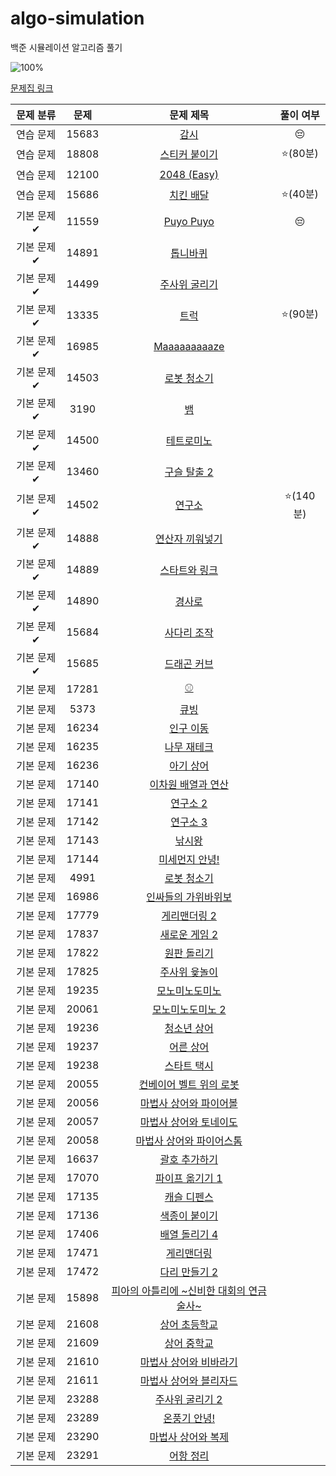 # algo-simulation
백준 시뮬레이션 알고리즘 풀기


![100%](https://progress-bar.dev/4/?scale=60&title=progress&width=250&color=babaca&suffix=/60)

[문제집 링크](https://www.acmicpc.net/workbook/view/7316)

| 문제 분류 | 문제 | 문제 제목 | 풀이 여부 |
| :--: | :--: | :--: | :--: |
| 연습 문제 | 15683 | [감시](https://www.acmicpc.net/problem/15683) | 😔 |
| 연습 문제 | 18808 | [스티커 붙이기](https://www.acmicpc.net/problem/18808) | ⭐️(80분) |
| 연습 문제 | 12100 | [2048 (Easy)](https://www.acmicpc.net/problem/12100) |  |
| 연습 문제 | 15686 | [치킨 배달](https://www.acmicpc.net/problem/15686) | ⭐️(40분) |
| 기본 문제✔ | 11559 | [Puyo Puyo](https://www.acmicpc.net/problem/11559) | 😔 |
| 기본 문제✔ | 14891 | [톱니바퀴](https://www.acmicpc.net/problem/14891) | |
| 기본 문제✔ | 14499 | [주사위 굴리기](https://www.acmicpc.net/problem/14499) |
| 기본 문제✔ | 13335 | [트럭](https://www.acmicpc.net/problem/13335) | ⭐️(90분) |
| 기본 문제✔ | 16985 | [Maaaaaaaaaze](https://www.acmicpc.net/problem/16985) | |
| 기본 문제✔ | 14503 | [로봇 청소기](https://www.acmicpc.net/problem/14503) | |
| 기본 문제✔ | 3190 | [뱀](https://www.acmicpc.net/problem/3190) | |
| 기본 문제✔ | 14500 | [테트로미노](https://www.acmicpc.net/problem/14500) | |
| 기본 문제✔ | 13460 | [구슬 탈출 2](https://www.acmicpc.net/problem/13460) | |
| 기본 문제✔ | 14502 | [연구소](https://www.acmicpc.net/problem/14502) | ⭐️(140분) |
| 기본 문제✔ | 14888 | [연산자 끼워넣기](https://www.acmicpc.net/problem/14888) | |
| 기본 문제✔ | 14889 | [스타트와 링크](https://www.acmicpc.net/problem/14889) | |
| 기본 문제✔ | 14890 | [경사로](https://www.acmicpc.net/problem/14890) | |
| 기본 문제✔ | 15684 | [사다리 조작](https://www.acmicpc.net/problem/15684) | |
| 기본 문제✔ | 15685 | [드래곤 커브](https://www.acmicpc.net/problem/15685) | |
| 기본 문제 | 17281 | [⚾](https://www.acmicpc.net/problem/17281) | |
| 기본 문제 | 5373 | [큐빙](https://www.acmicpc.net/problem/5373) | |
| 기본 문제 | 16234 | [인구 이동](https://www.acmicpc.net/problem/16234) | |
| 기본 문제 | 16235 | [나무 재테크](https://www.acmicpc.net/problem/16235) | |
| 기본 문제 | 16236 | [아기 상어](https://www.acmicpc.net/problem/16236) | |
| 기본 문제 | 17140 | [이차원 배열과 연산](https://www.acmicpc.net/problem/17140) | |
| 기본 문제 | 17141 | [연구소 2](https://www.acmicpc.net/problem/17141) | |
| 기본 문제 | 17142 | [연구소 3](https://www.acmicpc.net/problem/17142) | |
| 기본 문제 | 17143 | [낚시왕](https://www.acmicpc.net/problem/17143) | |
| 기본 문제 | 17144 | [미세먼지 안녕!](https://www.acmicpc.net/problem/17144) | |
| 기본 문제 | 4991 | [로봇 청소기](https://www.acmicpc.net/problem/4991) | |
| 기본 문제 | 16986 | [인싸들의 가위바위보](https://www.acmicpc.net/problem/16986) | |
| 기본 문제 | 17779 | [게리맨더링 2](https://www.acmicpc.net/problem/17779) | |
| 기본 문제 | 17837 | [새로운 게임 2](https://www.acmicpc.net/problem/17837) | |
| 기본 문제 | 17822 | [원판 돌리기](https://www.acmicpc.net/problem/17822) | |
| 기본 문제 | 17825 | [주사위 윷놀이](https://www.acmicpc.net/problem/17825) | |
| 기본 문제 | 19235 | [모노미노도미노](https://www.acmicpc.net/problem/19235) | |
| 기본 문제 | 20061 | [모노미노도미노 2](https://www.acmicpc.net/problem/20061) | |
| 기본 문제 | 19236 | [청소년 상어](https://www.acmicpc.net/problem/19236) | |
| 기본 문제 | 19237 | [어른 상어](https://www.acmicpc.net/problem/19237) | |
| 기본 문제 | 19238 | [스타트 택시](https://www.acmicpc.net/problem/19238) | |
| 기본 문제 | 20055 | [컨베이어 벨트 위의 로봇](https://www.acmicpc.net/problem/20055) | |
| 기본 문제 | 20056 | [마법사 상어와 파이어볼](https://www.acmicpc.net/problem/20056) | |
| 기본 문제 | 20057 | [마법사 상어와 토네이도](https://www.acmicpc.net/problem/20057) | |
| 기본 문제 | 20058 | [마법사 상어와 파이어스톰](https://www.acmicpc.net/problem/20058) | |
| 기본 문제 | 16637 | [괄호 추가하기](https://www.acmicpc.net/problem/16637) | |
| 기본 문제 | 17070 | [파이프 옮기기 1](https://www.acmicpc.net/problem/17070) | |
| 기본 문제 | 17135 | [캐슬 디펜스](https://www.acmicpc.net/problem/17135) | |
| 기본 문제 | 17136 | [색종이 붙이기](https://www.acmicpc.net/problem/17136) | |
| 기본 문제 | 17406 | [배열 돌리기 4](https://www.acmicpc.net/problem/17406) | |
| 기본 문제 | 17471 | [게리맨더링](https://www.acmicpc.net/problem/17471) | |
| 기본 문제 | 17472 | [다리 만들기 2](https://www.acmicpc.net/problem/17472) | |
| 기본 문제 | 15898 | [피아의 아틀리에 ~신비한 대회의 연금술사~](https://www.acmicpc.net/problem/15898) | |
| 기본 문제 | 21608 | [상어 초등학교](https://www.acmicpc.net/problem/21608) | |
| 기본 문제 | 21609 | [상어 중학교](https://www.acmicpc.net/problem/21609) | |
| 기본 문제 | 21610 | [마법사 상어와 비바라기](https://www.acmicpc.net/problem/21610) | |
| 기본 문제 | 21611 | [마법사 상어와 블리자드](https://www.acmicpc.net/problem/21611) | |
| 기본 문제 | 23288 | [주사위 굴리기 2](https://www.acmicpc.net/problem/23288) | |
| 기본 문제 | 23289 | [온풍기 안녕!](https://www.acmicpc.net/problem/23289) | |
| 기본 문제 | 23290 | [마법사 상어와 복제](https://www.acmicpc.net/problem/23290) | |
| 기본 문제 | 23291 | [어항 정리](https://www.acmicpc.net/problem/23291) | |
